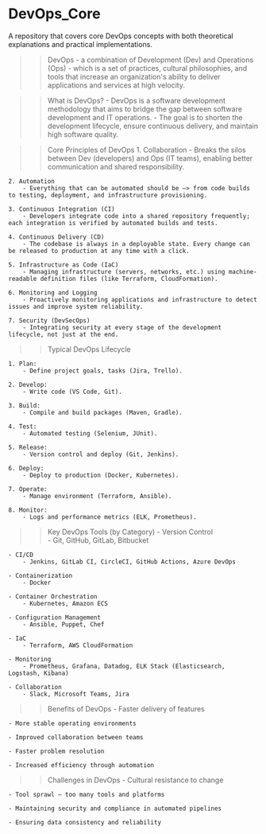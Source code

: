 # DevOps_Core

A repository that covers core DevOps concepts with both theoretical explanations and practical implementations.


>> DevOps
	- a combination of Development (Dev) and Operations (Ops)
	- which is a set of practices, cultural philosophies, and tools that increase an organization's ability to deliver applications and services at high velocity.
	
>> What is DevOps?
	- DevOps is a software development methodology that aims to bridge the gap between software development and IT operations. 
	- The goal is to shorten the development lifecycle, ensure continuous delivery, and maintain high software quality.
	
>> Core Principles of DevOps
	1. Collaboration
		- Breaks the silos between Dev (developers) and Ops (IT teams), enabling better communication and shared responsibility.

	2. Automation
		- Everything that can be automated should be —> from code builds to testing, deployment, and infrastructure provisioning.

	3. Continuous Integration (CI)
		- Developers integrate code into a shared repository frequently; each integration is verified by automated builds and tests.

	4. Continuous Delivery (CD)
		- The codebase is always in a deployable state. Every change can be released to production at any time with a click.

	5. Infrastructure as Code (IaC)
		- Managing infrastructure (servers, networks, etc.) using machine-readable definition files (like Terraform, CloudFormation).

	6. Monitoring and Logging
		- Proactively monitoring applications and infrastructure to detect issues and improve system reliability.

	7. Security (DevSecOps)
		- Integrating security at every stage of the development lifecycle, not just at the end.
		
>> Typical DevOps Lifecycle

	1. Plan: 
		- Define project goals, tasks (Jira, Trello).

	2. Develop: 
		- Write code (VS Code, Git).

	3. Build: 
		- Compile and build packages (Maven, Gradle).

	4. Test: 
		- Automated testing (Selenium, JUnit).

	5. Release: 
		- Version control and deploy (Git, Jenkins).

	6. Deploy: 
		- Deploy to production (Docker, Kubernetes).

	7. Operate: 
		- Manage environment (Terraform, Ansible).

	8. Monitor: 
		- Logs and performance metrics (ELK, Prometheus).
		
>> Key DevOps Tools (by Category)
	- Version Control	
		- Git, GitHub, GitLab, Bitbucket

	- CI/CD	
		- Jenkins, GitLab CI, CircleCI, GitHub Actions, Azure DevOps

	- Containerization	
		- Docker

	- Container Orchestration	
		- Kubernetes, Amazon ECS

	- Configuration Management	
		- Ansible, Puppet, Chef

	- IaC	
		- Terraform, AWS CloudFormation

	- Monitoring	
		- Prometheus, Grafana, Datadog, ELK Stack (Elasticsearch, Logstash, Kibana)

	- Collaboration	
		- Slack, Microsoft Teams, Jira
	
	
>> Benefits of DevOps
	- Faster delivery of features

	- More stable operating environments

	- Improved collaboration between teams

	- Faster problem resolution

	- Increased efficiency through automation
	
	
>> Challenges in DevOps
	- Cultural resistance to change

	- Tool sprawl — too many tools and platforms

	- Maintaining security and compliance in automated pipelines

	- Ensuring data consistency and reliability
	
	
	
	
	
	
